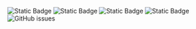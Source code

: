 ![Static Badge](https://img.shields.io/badge/blacklists-60-000000) ![Static Badge](https://img.shields.io/badge/blacklisted-2781106-cc0000) ![Static Badge](https://img.shields.io/badge/whitelisted-2242-00CC00) ![Static Badge](https://img.shields.io/badge/streaming_blacklist-28106-000000) ![GitHub issues](https://img.shields.io/github/issues/fabriziosalmi/blacklists)
